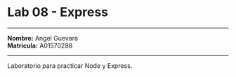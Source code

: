 # Lab 08 - Express

---

**Nombre:** Angel Guevara <br>
**Matricula:** A01570288 <br>

---

Laboratorio para practicar Node y Express.
